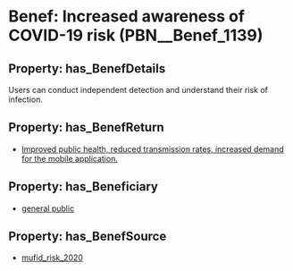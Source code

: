 # Benef: __Increased awareness of COVID-19 risk__ (PBN__Benef_1139)

## Property: has_BenefDetails

Users can conduct independent detection and understand their risk of infection.

## Property: has_BenefReturn

* [Improved public health, reduced transmission rates, increased demand for the mobile application.](../BenefReturn/PBN__BenefReturn_1272)

## Property: has_Beneficiary

* [general public](../Stakeholder/PBN__Stakeholder_29)

## Property: has_BenefSource

* [mufid_risk_2020](../Article/PBN__Article_237)

